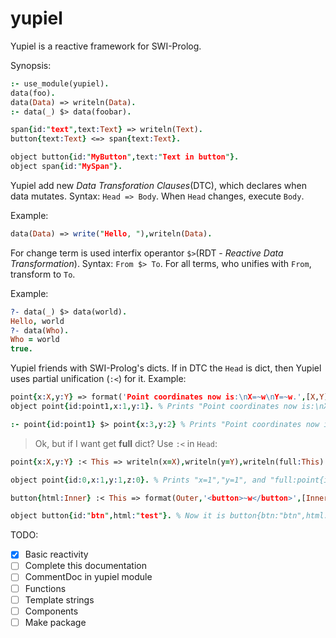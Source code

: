 # yupiel
Yupiel is a reactive framework for SWI-Prolog.

Synopsis:
```prolog
:- use_module(yupiel).
data(foo).
data(Data) => writeln(Data).
:- data(_) $> data(foobar).

span{id:"text",text:Text} => writeln(Text).
button{text:Text} <=> span{text:Text}.

object button{id:"MyButton",text:"Text in button"}.
object span{id:"MySpan"}.
```

Yupiel add new *Data Transforation Clauses*(DTC), which declares when data mutates.
Syntax: `Head => Body`.
When `Head` changes, execute `Body`.

Example:
```prolog
data(Data) => write("Hello, "),writeln(Data). 
```

For change term is used interfix operantor `$>`(RDT - *Reactive Data Transformation*).
Syntax: `From $> To`.
For all terms, who unifies with `From`, transform to `To`.

Example:
```prolog
?- data(_) $> data(world). 
Hello, world
?- data(Who).
Who = world
true.
```

Yupiel friends with SWI-Prolog's dicts. If in DTC the `Head` is dict, then Yupiel uses partial unification (`:<`) for it.
Example:
```prolog
point{x:X,y:Y} => format('Point coordinates now is:\nX=~w\nY=~w.',[X,Y]).
object point{id:point1,x:1,y:1}. % Prints "Point coordinates now is:\nX=1\nY=1."

:- point{id:point1} $> point{x:3,y:2} % Prints "Point coordinates now is:\nX=3\nY=2."
```

> Ok, but if I want get **full** dict?
Use `:<` in `Head`:
```prolog
point{x:X,y:Y} :< This => writeln(x=X),writeln(y=Y),writeln(full:This).

object point{id:0,x:1,y:1,z:0}. % Prints "x=1","y=1", and "full:point{id:0,x:1,y:1,z:0}"

button{html:Inner} :< This => format(Outer,'<button>~w</button>',[Inner]), This $> button{outer:Outer}.

object button{id:"btn",html:"test"}. % Now it is button{btn:"btn",html:"test",outer:"<button>test</button>"}
```

TODO:
- [x] Basic reactivity 
- [ ] Complete this documentation
- [ ] CommentDoc in yupiel module
- [ ] Functions
- [ ] Template strings
- [ ] Components
- [ ] Make package